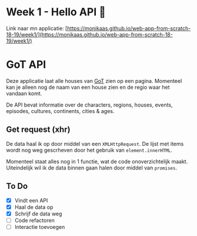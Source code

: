 # Week 1 - Hello API 🐒

Link naar mn applicatie:
[https://monikaas.github.io/web-app-from-scratch-18-19/week1/](https://monikaas.github.io/web-app-from-scratch-18-19/week1/)

# GoT API

Deze applicatie laat alle houses van [GoT](https://api.got.show/doc/) zien op een pagina. Momenteel kan je alleen nog de naam van een house zien en de regio waar het vandaan komt.

De API bevat informatie over de characters, regions, houses, events, episodes, cultures, continents, cities & ages.

## Get request (xhr)

De data haal ik op door middel van een `XMLHttpRequest`. De lijst met items wordt nog weg gescrheven door het gebruik van `element.innerHTML`.

Momenteel staat alles nog in 1 functie, wat de code onoverzichtelijk maakt. Uiteindelijk wil ik de data binnen gaan halen door middel van `promises`.

## To Do

- [x] Vindt een API
- [x] Haal de data op
- [x] Schrijf de data weg
- [ ] Code refactoren
- [ ] Interactie toevoegen
